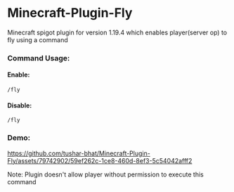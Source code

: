 # Minecraft-Plugin-Fly

Minecraft spigot plugin for version 1.19.4 which enables player(server op) to fly using a command

### Command Usage:
#### Enable:
```
/fly
```
#### Disable:
```
/fly
```

### Demo:


https://github.com/tushar-bhat/Minecraft-Plugin-Fly/assets/79742902/59ef262c-1ce8-460d-8ef3-5c54042afff2

Note: Plugin doesn't allow player without permission to execute this command
